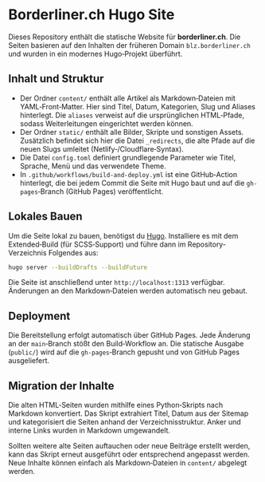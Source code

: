 # Borderliner.ch Hugo Site

Dieses Repository enthält die statische Website für **borderliner.ch**. Die Seiten basieren auf den Inhalten der früheren Domain `blz.borderliner.ch` und wurden in ein modernes Hugo‑Projekt überführt.

## Inhalt und Struktur

* Der Ordner `content/` enthält alle Artikel als Markdown‑Dateien mit YAML‑Front‑Matter. Hier sind Titel, Datum, Kategorien, Slug und Aliases hinterlegt. Die `aliases` verweist auf die ursprünglichen HTML‑Pfade, sodass Weiterleitungen eingerichtet werden können.
* Der Ordner `static/` enthält alle Bilder, Skripte und sonstigen Assets. Zusätzlich befindet sich hier die Datei `_redirects`, die alte Pfade auf die neuen Slugs umleitet (Netlify‑/Cloudflare‑Syntax).
* Die Datei `config.toml` definiert grundlegende Parameter wie Titel, Sprache, Menü und das verwendete Theme.
* In `.github/workflows/build-and-deploy.yml` ist eine GitHub‑Action hinterlegt, die bei jedem Commit die Seite mit Hugo baut und auf die `gh-pages`‑Branch (GitHub Pages) veröffentlicht.

## Lokales Bauen

Um die Seite lokal zu bauen, benötigst du [Hugo](https://gohugo.io/). Installiere es mit dem Extended‑Build (für SCSS‑Support) und führe dann im Repository‐Verzeichnis Folgendes aus:

```bash
hugo server --buildDrafts --buildFuture
```

Die Seite ist anschließend unter `http://localhost:1313` verfügbar. Änderungen an den Markdown‑Dateien werden automatisch neu gebaut.

## Deployment

Die Bereitstellung erfolgt automatisch über GitHub Pages. Jede Änderung an der `main`‑Branch stößt den Build‑Workflow an. Die statische Ausgabe (`public/`) wird auf die `gh-pages`‑Branch gepusht und von GitHub Pages ausgeliefert.

## Migration der Inhalte

Die alten HTML‑Seiten wurden mithilfe eines Python‑Skripts nach Markdown konvertiert. Das Skript extrahiert Titel, Datum aus der Sitemap und kategorisiert die Seiten anhand der Verzeichnisstruktur. Anker und interne Links wurden in Markdown umgewandelt.

Sollten weitere alte Seiten auftauchen oder neue Beiträge erstellt werden, kann das Skript erneut ausgeführt oder entsprechend angepasst werden. Neue Inhalte können einfach als Markdown‑Dateien in `content/` abgelegt werden.
